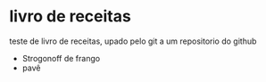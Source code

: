# livro de receitas

teste de livro de receitas, upado pelo git a um repositorio do github

- Strogonoff de frango
- pavê